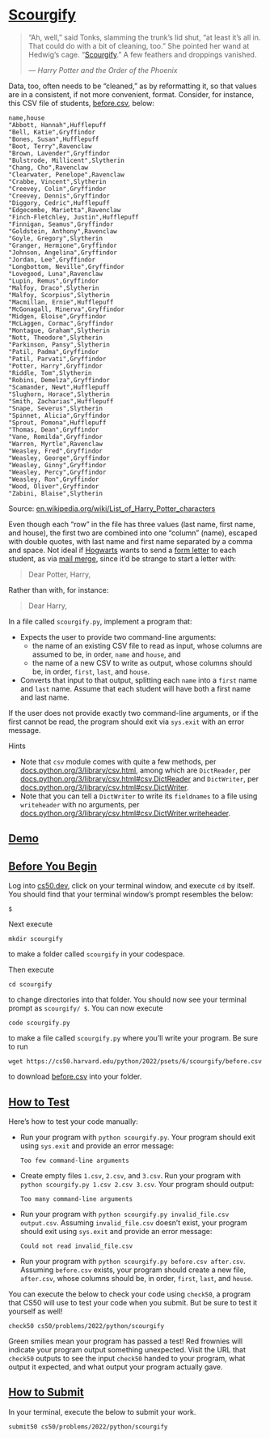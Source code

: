 # [Scourgify](#scourgify)

> “Ah, well,” said Tonks, slamming the trunk’s lid shut, “at least it’s
> all in. That could do with a bit of cleaning, too.” She pointed her
> wand at Hedwig’s cage.
> “[Scourgify](https://harrypotter.fandom.com/wiki/Scouring_Charm).” A
> few feathers and droppings vanished.
>
> — *Harry Potter and the Order of the Phoenix*

Data, too, often needs to be “cleaned,” as by reformatting it, so that
values are in a consistent, if not more convenient, format. Consider,
for instance, this CSV file of students, [before.csv](before.csv),
below:

```
name,house
"Abbott, Hannah",Hufflepuff
"Bell, Katie",Gryffindor
"Bones, Susan",Hufflepuff
"Boot, Terry",Ravenclaw
"Brown, Lavender",Gryffindor
"Bulstrode, Millicent",Slytherin
"Chang, Cho",Ravenclaw
"Clearwater, Penelope",Ravenclaw
"Crabbe, Vincent",Slytherin
"Creevey, Colin",Gryffindor
"Creevey, Dennis",Gryffindor
"Diggory, Cedric",Hufflepuff
"Edgecombe, Marietta",Ravenclaw
"Finch-Fletchley, Justin",Hufflepuff
"Finnigan, Seamus",Gryffindor
"Goldstein, Anthony",Ravenclaw
"Goyle, Gregory",Slytherin
"Granger, Hermione",Gryffindor
"Johnson, Angelina",Gryffindor
"Jordan, Lee",Gryffindor
"Longbottom, Neville",Gryffindor
"Lovegood, Luna",Ravenclaw
"Lupin, Remus",Gryffindor
"Malfoy, Draco",Slytherin
"Malfoy, Scorpius",Slytherin
"Macmillan, Ernie",Hufflepuff
"McGonagall, Minerva",Gryffindor
"Midgen, Eloise",Gryffindor
"McLaggen, Cormac",Gryffindor
"Montague, Graham",Slytherin
"Nott, Theodore",Slytherin
"Parkinson, Pansy",Slytherin
"Patil, Padma",Gryffindor
"Patil, Parvati",Gryffindor
"Potter, Harry",Gryffindor
"Riddle, Tom",Slytherin
"Robins, Demelza",Gryffindor
"Scamander, Newt",Hufflepuff
"Slughorn, Horace",Slytherin
"Smith, Zacharias",Hufflepuff
"Snape, Severus",Slytherin
"Spinnet, Alicia",Gryffindor
"Sprout, Pomona",Hufflepuff
"Thomas, Dean",Gryffindor
"Vane, Romilda",Gryffindor
"Warren, Myrtle",Ravenclaw
"Weasley, Fred",Gryffindor
"Weasley, George",Gryffindor
"Weasley, Ginny",Gryffindor
"Weasley, Percy",Gryffindor
"Weasley, Ron",Gryffindor
"Wood, Oliver",Gryffindor
"Zabini, Blaise",Slytherin
```

Source:
[en.wikipedia.org/wiki/List_of_Harry_Potter_characters](https://en.wikipedia.org/wiki/List_of_Harry_Potter_characters)

Even though each “row” in the file has three values (last name, first
name, and house), the first two are combined into one “column” (name),
escaped with double quotes, with last name and first name separated by a
comma and space. Not ideal if
[Hogwarts](https://en.wikipedia.org/wiki/Hogwarts) wants to send a [form
letter](https://en.wikipedia.org/wiki/Form_letter) to each student, as
via [mail merge](https://en.wikipedia.org/wiki/Mail_merge), since it’d
be strange to start a letter with:

> Dear Potter, Harry,

Rather than with, for instance:

> Dear Harry,

In a file called `scourgify.py`, implement a program that:

- Expects the user to provide two
    command-line arguments:
  - the name of an existing CSV file to
        read as input, whose columns are assumed to be, in order, `name`
        and `house`, and
  - the name of a new CSV to write as
        output, whose columns should be, in order, `first`, `last`, and
        `house`.
- Converts that input to that output,
    splitting each `name` into a `first` name and `last` name. Assume
    that each student will have both a first name and last name.

If the user does not provide exactly two command-line arguments, or if
the first cannot be read, the program should exit via `sys.exit` with an
error message.

Hints

- Note that `csv` module comes with quite a
    few methods, per
    [docs.python.org/3/library/csv.html](https://docs.python.org/3/library/csv.html),
    among which are `DictReader`, per
    [docs.python.org/3/library/csv.html#csv.DictReader](https://docs.python.org/3/library/csv.html#csv.DictReader)
    and `DictWriter`, per
    [docs.python.org/3/library/csv.html#csv.DictWriter](https://docs.python.org/3/library/csv.html#csv.DictWriter).
- Note that you can tell a `DictWriter` to
    write its `fieldnames` to a file using `writeheader` with no
    arguments, per
    [docs.python.org/3/library/csv.html#csv.DictWriter.writeheader](https://docs.python.org/3/library/csv.html#csv.DictWriter.writeheader).

## [Demo](#demo)

## [Before You Begin](#before-you-begin)

Log into [cs50.dev](https://cs50.dev/), click on your terminal window,
and execute `cd` by itself. You should find that your terminal window’s
prompt resembles the below:

``` highlight
$
```

Next execute

``` highlight
mkdir scourgify
```

to make a folder called `scourgify` in your codespace.

Then execute

``` highlight
cd scourgify
```

to change directories into that folder. You should now see your terminal
prompt as `scourgify/ $`. You can now execute

``` highlight
code scourgify.py
```

to make a file called `scourgify.py` where you’ll write your program. Be
sure to run

``` highlight
wget https://cs50.harvard.edu/python/2022/psets/6/scourgify/before.csv
```

to download [before.csv](before.csv) into your folder.

## [How to Test](#how-to-test)

Here’s how to test your code manually:

- Run your program with
    `python scourgify.py`. Your program should exit using `sys.exit` and
    provide an error message:

    ``` highlight
    Too few command-line arguments
    ```

- Create empty files `1.csv`, `2.csv`, and
    `3.csv`. Run your program with
    `python scourgify.py 1.csv 2.csv 3.csv`. Your program should output:

    ``` highlight
    Too many command-line arguments
    ```

- Run your program with
    `python scourgify.py invalid_file.csv output.csv`. Assuming
    `invalid_file.csv` doesn’t exist, your program should exit using
    `sys.exit` and provide an error message:

    ``` highlight
    Could not read invalid_file.csv
    ```

- Run your program with
    `python scourgify.py before.csv after.csv`. Assuming `before.csv`
    exists, your program should create a new file, `after.csv`, whose
    columns should be, in order, `first`, `last`, and `house`.

You can execute the below to check your code using `check50`, a program
that CS50 will use to test your code when you submit. But be sure to
test it yourself as well!

``` highlight
check50 cs50/problems/2022/python/scourgify
```

Green smilies mean your program has passed a test! Red frownies will
indicate your program output something unexpected. Visit the URL that
`check50` outputs to see the input `check50` handed to your program,
what output it expected, and what output your program actually gave.

## [How to Submit](#how-to-submit)

In your terminal, execute the below to submit your work.

``` highlight
submit50 cs50/problems/2022/python/scourgify
```
